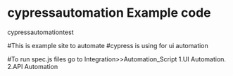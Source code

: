 # cypressautomation Example code
cypressautomationtest


#This is example site to automate
#cypress is using for ui automation


#To run spec.js files go to Integration>>Automation_Script
1.UI Automation.
2.API Automation 
